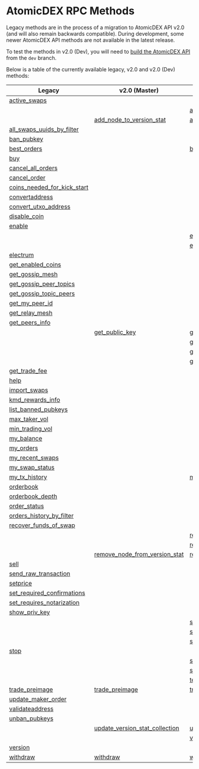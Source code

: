 # AtomicDEX RPC Methods

Legacy methods are in the process of a migration to AtomicDEX API v2.0 (and will also remain backwards compatible). 
During development, some newer AtomicDEX API methods are not available in the latest release.

To test the methods in v2.0 (Dev), you will need to [build the AtomicDEX API](https://developers.komodoplatform.com/basic-docs/atomicdex/atomicdex-setup/get-started-atomicdex.html) from the `dev` branch. 

Below is a table of the currently available legacy, v2.0 and v2.0 (Dev) methods:


| Legacy                                                                                                                                    | v2.0 (Master)                                                                                                                              | v2.0 (Dev)                                                                                                                                     |
| ----------------------------------------------------------------------------------------------------------------------------------------- | ------------------------------------------------------------------------------------------------------------------------------------------ | ---------------------------------------------------------------------------------------------------------------------------------------------- |
| [active\_swaps](https://developers.komodoplatform.com/basic-docs/atomicdex-api-legacy/active_swaps.html)                                  |                                                                                                                                            |                                                                                                                                                |
|                                                                                                                                           |                                                                                                                                            | [add\_delegation](https://developers.komodoplatform.com/basic-docs/atomicdex-api-20-dev/add_delegation.html)                                   |
|                                                                                                                                           | [add\_node\_to\_version\_stat](https://developers.komodoplatform.com/basic-docs/atomicdex-api-20/add_node_to_version_stat.html)            | [add\_node\_to\_version\_stat](https://developers.komodoplatform.com/basic-docs/atomicdex-api-20-dev/add_node_to_version_stat.html)            |
| [all\_swaps\_uuids\_by\_filter](https://developers.komodoplatform.com/basic-docs/atomicdex-api-legacy/all_swaps_uuids_by_filter.html)     |                                                                                                                                            |                                                                                                                                                |
| [ban\_pubkey](https://developers.komodoplatform.com/basic-docs/atomicdex-api-legacy/ban_pubkey.html)                                      |                                                                                                                                            |                                                                                                                                                |
| [best\_orders](https://developers.komodoplatform.com/basic-docs/atomicdex-api-legacy/best_orders.html)                                    |                                                                                                                                            | [best\_orders](https://developers.komodoplatform.com/basic-docs/atomicdex-api-20-dev/best_orders.html)                                         |
| [buy](https://developers.komodoplatform.com/basic-docs/atomicdex-api-legacy/buy.html)                                                     |                                                                                                                                            |                                                                                                                                                |
| [cancel\_all\_orders](https://developers.komodoplatform.com/basic-docs/atomicdex-api-legacy/cancel_all_orders.html)                       |                                                                                                                                            |                                                                                                                                                |
| [cancel\_order](https://developers.komodoplatform.com/basic-docs/atomicdex-api-legacy/cancel_order.html)                                  |                                                                                                                                            |                                                                                                                                                |
| [coins\_needed\_for\_kick\_start](https://developers.komodoplatform.com/basic-docs/atomicdex-api-legacy/coins_needed_for_kick_start.html) |                                                                                                                                            |                                                                                                                                                |
| [convertaddress](https://developers.komodoplatform.com/basic-docs/atomicdex-api-legacy/convertaddress.html)                               |                                                                                                                                            |                                                                                                                                                |
| [convert\_utxo\_address](https://developers.komodoplatform.com/basic-docs/atomicdex-api-legacy/convert_utxo_address.html)                 |                                                                                                                                            |                                                                                                                                                |
| [disable\_coin](https://developers.komodoplatform.com/basic-docs/atomicdex-api-legacy/disable_coin.html)                                  |                                                                                                                                            |                                                                                                                                                |
| [enable](https://developers.komodoplatform.com/basic-docs/atomicdex-api-legacy/coin_activation.html#enable)                               |                                                                                                                                            |                                                                                                                                                |
|                                                                                                                                           |                                                                                                                                            | [enable\_bch\_with\_slp\_tokens](https://developers.komodoplatform.com/basic-docs/atomicdex-api-20-dev/enable_bch_with_tokens.html)            |
|                                                                                                                                           |                                                                                                                                            | [enable\_slp](https://developers.komodoplatform.com/basic-docs/atomicdex-api-20-dev/enable_slp.html)                                           |
| [electrum](https://developers.komodoplatform.com/basic-docs/atomicdex-api-legacy/coin_activation.html#enable)                             |                                                                                                                                            |                                                                                                                                                |
| [get\_enabled\_coins](https://developers.komodoplatform.com/basic-docs/atomicdex-api-legacy/get_enabled_coins.html)                       |                                                                                                                                            |                                                                                                                                                |
| [get\_gossip\_mesh](https://developers.komodoplatform.com/basic-docs/atomicdex-api-legacy/get_gossip_mesh.html)                           |                                                                                                                                            |                                                                                                                                                |
| [get\_gossip\_peer\_topics](https://developers.komodoplatform.com/basic-docs/atomicdex-api-legacy/get_gossip_peer_topics.html)            |                                                                                                                                            |                                                                                                                                                |
| [get\_gossip\_topic\_peers](https://developers.komodoplatform.com/basic-docs/atomicdex-api-legacy/get_gossip_topic_peers.html)            |                                                                                                                                            |                                                                                                                                                |
| [get\_my\_peer\_id](https://developers.komodoplatform.com/basic-docs/atomicdex-api-legacy/get_my_peer_id.html)                            |                                                                                                                                            |                                                                                                                                                |
| [get\_relay\_mesh](https://developers.komodoplatform.com/basic-docs/atomicdex-api-legacy/get_relay_mesh.html)                             |                                                                                                                                            |                                                                                                                                                |
| [get\_peers\_info](https://developers.komodoplatform.com/basic-docs/atomicdex-api-legacy/get_peers_info.html)                             |                                                                                                                                            |                                                                                                                                                |
|                                                                                                                                           | [get\_public\_key](https://developers.komodoplatform.com/basic-docs/atomicdex-api-20/get_public_key.html)                                  | [get\_public\_key](https://developers.komodoplatform.com/basic-docs/atomicdex-api-20-dev/get_public_key.html)                                  |
|                                                                                                                                           |                                                                                                                                            | [get\_public\_key\_hash](https://developers.komodoplatform.com/basic-docs/atomicdex-api-20-dev/get_public_key_hash.html)                       |
|                                                                                                                                           |                                                                                                                                            | [get\_raw\_transaction](https://developers.komodoplatform.com/basic-docs/atomicdex-api-20-dev/get_raw_transaction.html)                        |
|                                                                                                                                           |                                                                                                                                            | [get\_staking\_infos](https://developers.komodoplatform.com/basic-docs/atomicdex-api-20-dev/get_staking_infos.html)                            |
| [get\_trade\_fee](https://developers.komodoplatform.com/basic-docs/atomicdex-api-legacy/get_trade_fee.html)                               |                                                                                                                                            |                                                                                                                                                |
| [help](https://developers.komodoplatform.com/basic-docs/atomicdex-api-legacy/help.html)                                                   |                                                                                                                                            |                                                                                                                                                |
| [import\_swaps](https://developers.komodoplatform.com/basic-docs/atomicdex-api-legacy/import_swaps.html)                                  |                                                                                                                                            |                                                                                                                                                |
| [kmd\_rewards\_info](https://developers.komodoplatform.com/basic-docs/atomicdex-api-legacy/kmd_rewards_info.html)                         |                                                                                                                                            |                                                                                                                                                |
| [list\_banned\_pubkeys](https://developers.komodoplatform.com/basic-docs/atomicdex-api-legacy/list_banned_pubkeys.html)                   |                                                                                                                                            |                                                                                                                                                |
| [max\_taker\_vol](https://developers.komodoplatform.com/basic-docs/atomicdex-api-legacy/max_taker_vol.html)                               |                                                                                                                                            |                                                                                                                                                |
| [min\_trading\_vol](https://developers.komodoplatform.com/basic-docs/atomicdex-api-legacy/min_trading_vol.html)                           |                                                                                                                                            |                                                                                                                                                |
| [my\_balance](https://developers.komodoplatform.com/basic-docs/atomicdex-api-legacy/my_balance.html)                                      |                                                                                                                                            |                                                                                                                                                |
| [my\_orders](https://developers.komodoplatform.com/basic-docs/atomicdex-api-legacy/my_orders.html)                                        |                                                                                                                                            |                                                                                                                                                |
| [my\_recent\_swaps](https://developers.komodoplatform.com/basic-docs/atomicdex-api-legacy/my_recent_swaps.html)                           |                                                                                                                                            |                                                                                                                                                |
| [my\_swap\_status](https://developers.komodoplatform.com/basic-docs/atomicdex-api-legacy/my_swap_status.html)                             |                                                                                                                                            |                                                                                                                                                |
| [my\_tx\_history](https://developers.komodoplatform.com/basic-docs/atomicdex-api-legacy/my_tx_history.html)                               |                                                                                                                                            | [my\_tx\_history](https://developers.komodoplatform.com/basic-docs/atomicdex-api-20-dev/my_tx_history.html)                                    |
| [orderbook](https://developers.komodoplatform.com/basic-docs/atomicdex-api-legacy/orderbook.html)                                         |                                                                                                                                            |                                                                                                                                                |
| [orderbook\_depth](https://developers.komodoplatform.com/basic-docs/atomicdex-api-legacy/orderbook_depth.html)                            |                                                                                                                                            |                                                                                                                                                |
| [order\_status](https://developers.komodoplatform.com/basic-docs/atomicdex-api-legacy/order_status.html)                                  |                                                                                                                                            |                                                                                                                                                |
| [orders\_history\_by\_filter](https://developers.komodoplatform.com/basic-docs/atomicdex-api-legacy/orders_history_by_filter.html)        |                                                                                                                                            |                                                                                                                                                |
| [recover\_funds\_of\_swap](https://developers.komodoplatform.com/basic-docs/atomicdex-api-legacy/recover_funds_of_swap.html)              |                                                                                                                                            |                                                                                                                                                |
|                                                                                                                                           |                                                                                                                                            | [recreate\_swap\_data](https://developers.komodoplatform.com/basic-docs/atomicdex-api-20-dev/recreate_swap_data.html)                          |
|                                                                                                                                           |                                                                                                                                            | [remove\_delegation](https://developers.komodoplatform.com/basic-docs/atomicdex-api-20-dev/remove_delegation.html)                             |
|                                                                                                                                           | [remove\_node\_from\_version\_stat](https://developers.komodoplatform.com/basic-docs/atomicdex-api-20/remove_node_from_version_stat.html)  | [remove\_node\_from\_version\_stat](https://developers.komodoplatform.com/basic-docs/atomicdex-api-20-dev/remove_node_from_version_stat.html)  |
| [sell](https://developers.komodoplatform.com/basic-docs/atomicdex-api-legacy/sell.html)                                                   |                                                                                                                                            |                                                                                                                                                |
| [send\_raw\_transaction](https://developers.komodoplatform.com/basic-docs/atomicdex-api-legacy/send_raw_transaction.html)                 |                                                                                                                                            |                                                                                                                                                |
| [setprice](https://developers.komodoplatform.com/basic-docs/atomicdex-api-legacy/setprice.html)                                           |                                                                                                                                            |                                                                                                                                                |
| [set\_required\_confirmations](https://developers.komodoplatform.com/basic-docs/atomicdex-api-legacy/set_required_confirmations.html)     |                                                                                                                                            |                                                                                                                                                |
| [set\_requires\_notarization](https://developers.komodoplatform.com/basic-docs/atomicdex-api-legacy/set_requires_notarization.html)       |                                                                                                                                            |                                                                                                                                                |
| [show\_priv\_key](https://developers.komodoplatform.com/basic-docs/atomicdex-api-legacy/show_priv_key.html)                               |                                                                                                                                            |                                                                                                                                                |
|                                                                                                                                           |                                                                                                                                            | [sign\_message](https://developers.komodoplatform.com/basic-docs/atomicdex-api-20-dev/message_signing.html#message-signing)                    |
|                                                                                                                                           |                                                                                                                                            | [start\_simple\_market\_maker\_bot](https://developers.komodoplatform.com/basic-docs/atomicdex-api-20-dev/start_simple_market_maker_bot.html)  |
|                                                                                                                                           |                                                                                                                                            | [start\_version\_stat\_collection](https://developers.komodoplatform.com/basic-docs/atomicdex-api-20-dev/start_version_stat_collection.html)   |
| [stop](https://developers.komodoplatform.com/basic-docs/atomicdex-api-legacy/stop.html)                                                   |                                                                                                                                            |                                                                                                                                                |
|                                                                                                                                           |                                                                                                                                            | [stop\_simple\_market\_maker\_bot](https://developers.komodoplatform.com/basic-docs/atomicdex-api-20-dev/stop_simple_market_maker_bot.html)    |
|                                                                                                                                           |                                                                                                                                            | [stop\_version\_stat\_collection](https://developers.komodoplatform.com/basic-docs/atomicdex-api-20-dev/stop_version_stat_collection.html)     |
|                                                                                                                                           |                                                                                                                                            | [telegram\_alerts](https://developers.komodoplatform.com/basic-docs/atomicdex-api-20-dev/telegram_alerts.html)                                 |
| [trade\_preimage](https://developers.komodoplatform.com/basic-docs/atomicdex-api-legacy/trade_preimage.html)                              | [trade\_preimage](https://developers.komodoplatform.com/basic-docs/atomicdex-api-20/trade_preimage.html)                                   | [trade\_preimage](https://developers.komodoplatform.com/basic-docs/atomicdex-api-20-dev/trade_preimage.html)                                   |
| [update\_maker\_order](https://developers.komodoplatform.com/basic-docs/atomicdex-api-legacy/update_maker_order.html)                     |                                                                                                                                            |                                                                                                                                                |
| [validateaddress](https://developers.komodoplatform.com/basic-docs/atomicdex-api-legacy/validateaddress.html)                             |                                                                                                                                            |                                                                                                                                                |
| [unban\_pubkeys](https://developers.komodoplatform.com/basic-docs/atomicdex-api-legacy/unban_pubkeys.html)                                |                                                                                                                                            |                                                                                                                                                |
|                                                                                                                                           | [update\_version\_stat\_collection](https://developers.komodoplatform.com/basic-docs/atomicdex-api-20/update_version_stat_collection.html) | [update\_version\_stat\_collection](https://developers.komodoplatform.com/basic-docs/atomicdex-api-20-dev/update_version_stat_collection.html) |
|                                                                                                                                           |                                                                                                                                            | [verify\_message](https://developers.komodoplatform.com/basic-docs/atomicdex-api-20-dev/message_signing.html#message-verification)             |
| [version](https://developers.komodoplatform.com/basic-docs/atomicdex-api-legacy/version.html)                                             |                                                                                                                                            |                                                                                                                                                |
| [withdraw](https://developers.komodoplatform.com/basic-docs/atomicdex-api-legacy/withdraw.html)                                           | [withdraw](https://developers.komodoplatform.com/basic-docs/atomicdex-api-20/withdraw.html)                                                | [withdraw](https://developers.komodoplatform.com/basic-docs/atomicdex-api-20-dev/withdraw.html)                                                |
